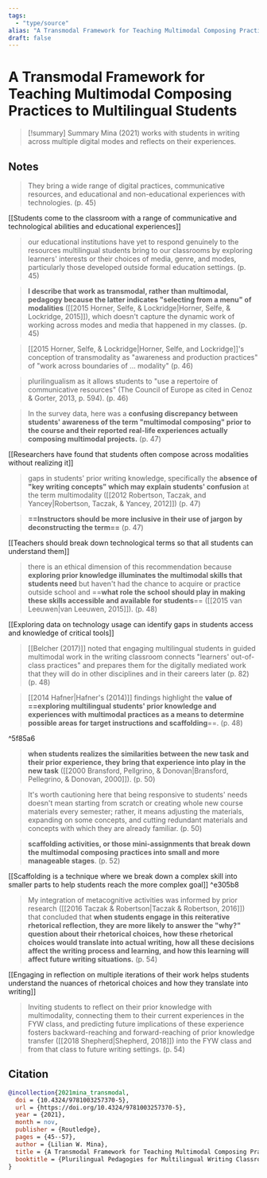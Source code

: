 ```yaml
---
tags:
  - "type/source"
alias: "A Transmodal Framework for Teaching Multimodal Composing Practices to Multilingual Students"
draft: false
---
```

# A Transmodal Framework for Teaching Multimodal Composing Practices to Multilingual Students

> [!summary] Summary
> Mina (2021) works with students in writing across multiple digital modes and reflects on their experiences.

## Notes
> They bring a wide range of digital practices, communicative resources, and educational and non-educational experiences with technologies. (p. 45)

[[Students come to the classroom with a range of communicative and technological abilities and educational experiences]]

> our educational institutions have yet to respond genuinely to the resources multilingual students bring to our classrooms by exploring learners' interests or their choices of media, genre, and modes, particularly those developed outside formal education settings. (p. 45)

> **I describe that work as transmodal, rather than multimodal, pedagogy because the latter indicates "selecting from a menu" of modalities** ([[2015 Horner, Selfe, & Lockridge|Horner, Selfe, & Lockridge, 2015]]), which doesn't capture the dynamic work of working across modes and media that happened in my classes. (p. 45)

> [[2015 Horner, Selfe, & Lockridge|Horner, Selfe, and Lockridge]]'s conception of transmodality as "awareness and production practices" of "work across boundaries of ... modality" (p. 46)

> plurilingualism as it allows students to "use a repertoire of communicative resources" (The Council of Europe as cited in Cenoz & Gorter, 2013, p. 594). (p. 46)

> In the survey data, here was a **confusing discrepancy between students' awareness of the term "multimodal composing" prior to the course and their reported real-life experiences actually composing multimodal projects.** (p. 47)

[[Researchers have found that students often compose across modalities without realizing it]]

> gaps in students' prior writing knowledge, specifically the **absence of "key writing concepts" which may explain students' confusion** at the term multimodality ([[2012 Robertson, Taczak, and Yancey|Robertson, Taczak, & Yancey, 2012]]) (p. 47)

> **==Instructors should be more inclusive in their use of jargon by deconstructing the term==** (p. 47)

[[Teachers should break down technological terms so that all students can understand them]]

> there is an ethical dimension of this recommendation because **exploring prior knowledge illuminates the multimodal skills that students need** but haven't had the chance to acquire or practice outside school and ==**what role the school should play in making these skills accessible and available for students**== ([[2015 van Leeuwen|van Leeuwen, 2015]]). (p. 48)

[[Exploring data on technology usage can identify gaps in students access and knowledge of critical tools]]

> [[Belcher (2017)]] noted that engaging multilingual students in guided multimodal work in the writing classroom connects "learners' out-of-class practices" and prepares them for the digitally mediated work that they will do in other disciplines and in their careers later (p. 82) (p. 48)

> [[2014 Hafner|Hafner's (2014)]] findings highlight the **value of ==exploring multilingual students' prior knowledge and experiences with multimodal practices as a means to determine possible areas for target instructions and scaffolding**==. (p. 48)

^5f85a6

> **when students realizes the similarities between the new task and their prior experience, they bring that experience into play in the new task** ([[2000 Bransford, Pellgrino, & Donovan|Bransford, Pellegrino, & Donovan, 2000]]). (p. 50)

> It's worth cautioning here that being responsive to students' needs doesn't mean starting from scratch or creating whole new course materials every semester; rather, it means adjusting the materials, expanding on some concepts, and cutting redundant materials and concepts with which they are already familiar. (p. 50)

> **scaffolding activities, or those mini-assignments that break down the multimodal composing practices into small and more manageable stages**. (p. 52)

[[Scaffolding is a technique where we break down a complex skill into smaller parts to help students reach the more complex goal]] ^e305b8

> My integration of metacognitive activities was informed by prior research ([[2016 Taczak & Robertson|Taczak & Robertson, 2016]]) that concluded that **when students engage in this reiterative rhetorical reflection, they are more likely to answer the "why?" question about their rhetorical choices, how these rhetorical choices would translate into actual writing, how all these decisions affect the writing process and learning, and how this learning will affect future writing situations.** (p. 54) 

[[Engaging in reflection on multiple iterations of their work helps students understand the nuances of rhetorical choices and how they translate into writing]]

> Inviting students to reflect on their prior knowledge with multimodality, connecting them to their current experiences in the FYW class, and predicting future implications of these experience fosters backward-reaching and forward-reaching of prior knowledge transfer ([[2018 Shepherd|Shepherd, 2018]]) into the FYW class and from that class to future writing settings. (p. 54)
## Citation

```bibtex
@incollection{2021mina_transmodal,
  doi = {10.4324/9781003257370-5},
  url = {https://doi.org/10.4324/9781003257370-5},
  year = {2021},
  month = nov,
  publisher = {Routledge},
  pages = {45--57},
  author = {Lilian W. Mina},
  title = {A Transmodal Framework for Teaching Multimodal Composing Practices to Multilingual Students},
  booktitle = {Plurilingual Pedagogies for Multilingual Writing Classrooms}
}
```

